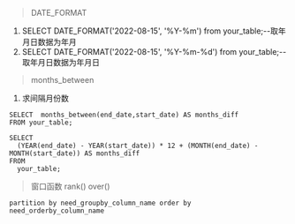 > DATE_FORMAT
1. SELECT DATE_FORMAT('2022-08-15', '%Y-%m') from  your_table;--取年月日数据为年月
2. SELECT DATE_FORMAT('2022-08-15', '%Y-%m-%d') from  your_table;--取年月日数据为年月日

>months_between 
1. 求间隔月份数
```
SELECT  months_between(end_date,start_date) AS months_diff  
FROM your_table;

SELECT  
  (YEAR(end_date) - YEAR(start_date)) * 12 + (MONTH(end_date) - MONTH(start_date)) AS months_diff  
FROM  
  your_table;
  ```
>窗口函数 rank() over() 
 ```
 partition by need_groupby_column_name order by need_orderby_column_name
 ```
